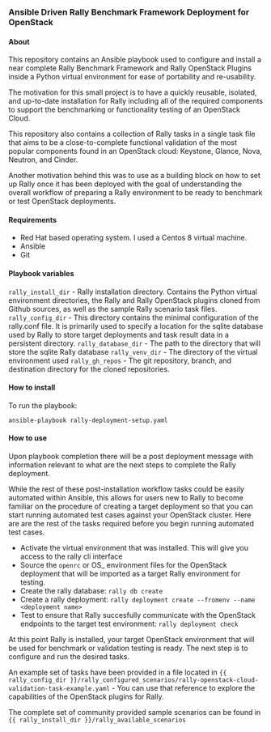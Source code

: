 ### Ansible Driven Rally Benchmark Framework Deployment for OpenStack

#### About
This repository contains an Ansible playbook used to configure and install
a near complete Rally Benchmark Framework and Rally OpenStack Plugins inside
a Python virtual environment for ease of portability and re-usability. 

The motivation for this small project is to have a quickly reusable, isolated,
and up-to-date installation for Rally including all of the required components
to support the benchmarking or functionality testing of an OpenStack Cloud. 

This repository also contains a collection of Rally tasks in a single task file
that aims to be a close-to-complete functional validation of the most popular
components found in an OpenStack cloud: Keystone, Glance, Nova, Neutron, and Cinder.

Another motivation behind this was to use as a building block on how to set up Rally
once it has been deployed with the goal of understanding the overall workflow of
preparing a Rally environment to be ready to benchmark or test OpenStack deployments.



#### Requirements
* Red Hat based operating system. I used a Centos 8 virtual machine.
* Ansible 
* Git


#### Playbook variables

`rally_install_dir` - Rally installation directory. Contains the Python virtual environment directories, the Rally and Rally OpenStack plugins cloned from Github sources, as well as the sample Rally scenario task files.
`rally_config_dir` - This directory contains the minimal configuration of the rally.conf file. It is primarily used to specify a location for the sqlite database used by Rally to store target deployments and task result data in a persistent directory.
`rally_database_dir` - The path to the directory that will store the sqlite Rally database
`rally_venv_dir` - The directory of the virtual environment used 
`rally_gh_repos` - The git repository, branch, and destination directory for the cloned repositories.

#### How to install

To run the playbook:

`ansible-playbook rally-deployment-setup.yaml`

#### How to use

Upon playbook completion there will be a post deployment message with information relevant to what are
the next steps to complete the Rally deployment. 

While the rest of these post-installation workflow tasks could be easily automated within Ansible, this
allows for users new to Rally to become familiar
on the procedure of creating a target deployment so that you can start running automated test cases against
your OpenStack cluster. Here are are the rest of the tasks required before you begin running automated test cases.

* Activate the virtual environment that was installed. This will give you access to the rally cli interface
* Source the `openrc` or OS_ environment files for the OpenStack deployment that will be imported as a target Rally environment for testing.
* Create the rally database: `rally db create`
* Create a rally deployment: `rally deployment create --fromenv --name <deployment name>`
* Test to ensure that Rally succesfully communicate with the OpenStack endpoints to the target test environment: `rally deployment check`


At this point Rally is installed, your target OpenStack environment that will be used for benchmark or validation testing is ready.
The next step is to configure and run the desired tasks. 

An example set of tasks have been provided in a file located in `{{ rally_config_dir }}/rally_configured_scenarios/rally-openstack-cloud-validation-task-example.yaml` - You can use that reference to explore the capabilities of the OpenStack plugins for Rally. 

The complete set of community provided sample scenarios can be found in `{{ rally_install_dir }}/rally_available_scenarios`

